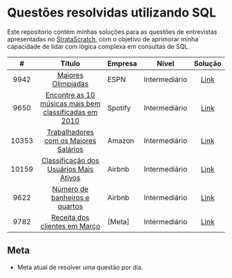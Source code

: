 # Questões resolvidas utilizando SQL

Este repositorio contém minhas soluções para as questões de entrevistas apresentadas no [StrataScratch](https://www.stratascratch.com), com o objetivo de aprimorar minha capacidade de lidar com lógica complexa em consultas de SQL.

|  #  | Título | Empresa| Nível | Solução |
|:---:|:------:|:-------|:-----:|:-------:|
|9942|[Maiores Olimpíadas](https://platform.stratascratch.com/coding/9942-largest-olympics?code_type=1)|ESPN|Intermediário|[Link](/sql/9942.sql)|
|9650|[Encontre as 10 músicas mais bem classificadas em 2010](https://platform.stratascratch.com/coding/9650-find-the-top-10-ranked-songs-in-2010?code_type=1)|Spotify|Intermediário|[Link](/sql/9650.sql)|
|10353|[Trabalhadores com os Maiores Salários](https://platform.stratascratch.com/coding/10353-workers-with-the-highest-salaries?code_type=1)|Amazon|Intermediário|[Link](/sql/10353.sql)|
|10159|[Classificação dos Usuários Mais Ativos](https://platform.stratascratch.com/coding/10159-ranking-most-active-guests?code_type=1)|Airbnb|Intermediário|[Link](/sql/10159.sql)
|9622|[Número de banheiros e quartos](https://platform.stratascratch.com/coding/9622-number-of-bathrooms-and-bedrooms?code_type=1)|Airbnb|Intermediário|[Link](/sql/9622.sql)
|9782|[Receita dos clientes em Março](https://platform.stratascratch.com/coding/9782-customer-revenue-in-march?code_type=1)|[Meta]|Intermediário|[Link](/sql/9782.sql)

## Meta
- Meta atual de resolver uma questão por dia.

